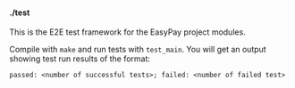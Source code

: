 #### ./test

This is the E2E test framework for the EasyPay project modules.

Compile with `make` and run tests with `test_main`.
You will get an output showing test run results of the format:
```
passed: <number of successful tests>; failed: <number of failed test>
```
